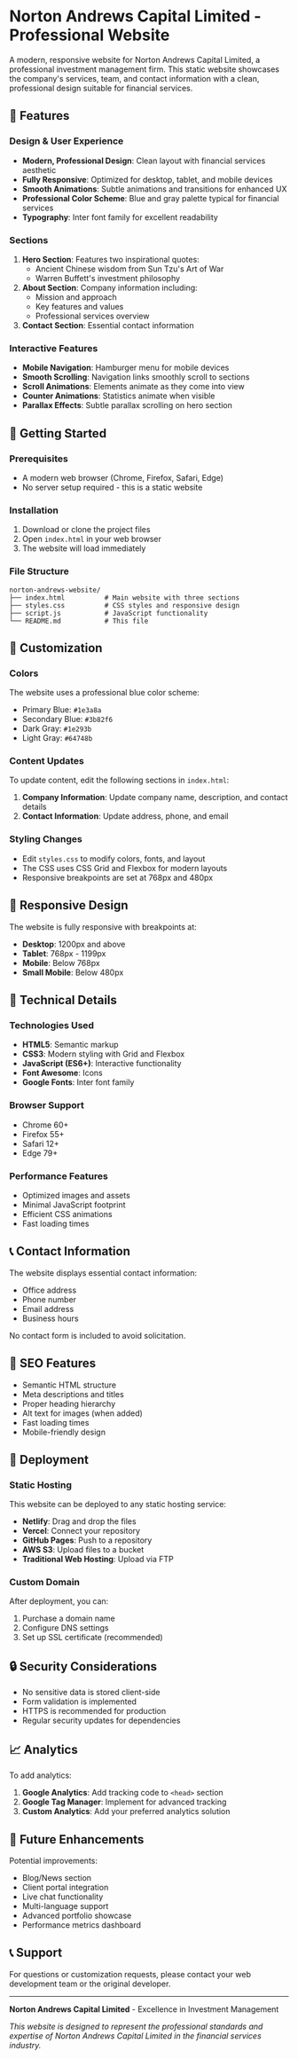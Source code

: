 # Norton Andrews Capital Limited - Professional Website

A modern, responsive website for Norton Andrews Capital Limited, a professional investment management firm. This static website showcases the company's services, team, and contact information with a clean, professional design suitable for financial services.

## 🌟 Features

### Design & User Experience
- **Modern, Professional Design**: Clean layout with financial services aesthetic
- **Fully Responsive**: Optimized for desktop, tablet, and mobile devices
- **Smooth Animations**: Subtle animations and transitions for enhanced UX
- **Professional Color Scheme**: Blue and gray palette typical for financial services
- **Typography**: Inter font family for excellent readability

### Sections
1. **Hero Section**: Features two inspirational quotes:
   - Ancient Chinese wisdom from Sun Tzu's Art of War
   - Warren Buffett's investment philosophy
2. **About Section**: Company information including:
   - Mission and approach
   - Key features and values
   - Professional services overview
3. **Contact Section**: Essential contact information

### Interactive Features
- **Mobile Navigation**: Hamburger menu for mobile devices
- **Smooth Scrolling**: Navigation links smoothly scroll to sections
- **Scroll Animations**: Elements animate as they come into view
- **Counter Animations**: Statistics animate when visible
- **Parallax Effects**: Subtle parallax scrolling on hero section

## 🚀 Getting Started

### Prerequisites
- A modern web browser (Chrome, Firefox, Safari, Edge)
- No server setup required - this is a static website

### Installation
1. Download or clone the project files
2. Open `index.html` in your web browser
3. The website will load immediately

### File Structure
```
norton-andrews-website/
├── index.html          # Main website with three sections
├── styles.css          # CSS styles and responsive design
├── script.js           # JavaScript functionality
└── README.md           # This file
```

## 🎨 Customization

### Colors
The website uses a professional blue color scheme:
- Primary Blue: `#1e3a8a`
- Secondary Blue: `#3b82f6`
- Dark Gray: `#1e293b`
- Light Gray: `#64748b`

### Content Updates
To update content, edit the following sections in `index.html`:

1. **Company Information**: Update company name, description, and contact details
2. **Contact Information**: Update address, phone, and email

### Styling Changes
- Edit `styles.css` to modify colors, fonts, and layout
- The CSS uses CSS Grid and Flexbox for modern layouts
- Responsive breakpoints are set at 768px and 480px

## 📱 Responsive Design

The website is fully responsive with breakpoints at:
- **Desktop**: 1200px and above
- **Tablet**: 768px - 1199px
- **Mobile**: Below 768px
- **Small Mobile**: Below 480px

## 🔧 Technical Details

### Technologies Used
- **HTML5**: Semantic markup
- **CSS3**: Modern styling with Grid and Flexbox
- **JavaScript (ES6+)**: Interactive functionality
- **Font Awesome**: Icons
- **Google Fonts**: Inter font family

### Browser Support
- Chrome 60+
- Firefox 55+
- Safari 12+
- Edge 79+

### Performance Features
- Optimized images and assets
- Minimal JavaScript footprint
- Efficient CSS animations
- Fast loading times

## 📞 Contact Information

The website displays essential contact information:
- Office address
- Phone number
- Email address
- Business hours

No contact form is included to avoid solicitation.

## 🎯 SEO Features

- Semantic HTML structure
- Meta descriptions and titles
- Proper heading hierarchy
- Alt text for images (when added)
- Fast loading times
- Mobile-friendly design



## 🚀 Deployment

### Static Hosting
This website can be deployed to any static hosting service:
- **Netlify**: Drag and drop the files
- **Vercel**: Connect your repository
- **GitHub Pages**: Push to a repository
- **AWS S3**: Upload files to a bucket
- **Traditional Web Hosting**: Upload via FTP

### Custom Domain
After deployment, you can:
1. Purchase a domain name
2. Configure DNS settings
3. Set up SSL certificate (recommended)

## 🔒 Security Considerations

- No sensitive data is stored client-side
- Form validation is implemented
- HTTPS is recommended for production
- Regular security updates for dependencies

## 📈 Analytics

To add analytics:
1. **Google Analytics**: Add tracking code to `<head>` section
2. **Google Tag Manager**: Implement for advanced tracking
3. **Custom Analytics**: Add your preferred analytics solution

## 🎨 Future Enhancements

Potential improvements:
- Blog/News section
- Client portal integration
- Live chat functionality
- Multi-language support
- Advanced portfolio showcase
- Performance metrics dashboard

## 📞 Support

For questions or customization requests, please contact your web development team or the original developer.

---

**Norton Andrews Capital Limited** - Excellence in Investment Management

*This website is designed to represent the professional standards and expertise of Norton Andrews Capital Limited in the financial services industry.*
